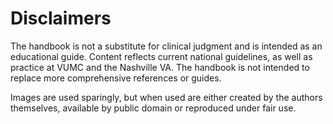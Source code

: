 # Disclaimers

The handbook is not a substitute for clinical judgment and is intended
as an educational guide. Content reflects current national guidelines,
as well as practice at VUMC and the Nashville VA. The handbook is not
intended to replace more comprehensive references or guides.

Images are used sparingly, but when used are either created by the
authors themselves, available by public domain or reproduced under fair
use.
